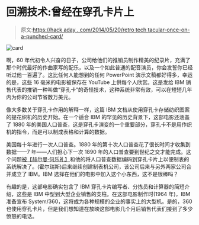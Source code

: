 # 回溯技术:曾经在穿孔卡片上

> 原文:[https://hack aday . com/2014/05/20/retro tech tacular-once-on-a-punched-card/](https://hackaday.com/2014/05/20/retrotechtacular-once-upon-a-punched-card/)

![card](../Images/4c1567ebce0900bc3f6433d76157cba4.png)

啊，60 年代初令人兴奋的日子，公司给他们的推销员制作精美的纪录片，充满了那个时代最好的作曲家写的配乐，以及一个如此普通的配音演员，你会发誓你已经听过他一百遍了。这比任何人能想到的任何 PowerPoint 演示文稿都好得多，幸运的是，这些 16 毫米的电影被保存在 YouTube 上供每个人欣赏。这是发给 IBM 销售代表的推销一种叫做“穿孔卡”的奇怪技术，这种系统非常有效，可以在短短几年内为你的公司节省数万美元。

像大多数关于穿孔卡作用的解释一样，这篇 IBM 文档从使用穿孔卡存储纺织图案的提花织机的历史开始。在一个适合 IBM 的罕见的历史背景下，这部电影还涵盖了 1880 年的美国人口普查，这是穿孔卡演变的一个重要部分，穿孔卡不是用作织机的指令，而是可以制成表格和计算的数据。

美国每十年进行一次人口普查。1880 年的第十次人口普查花了很长时间才收集到数据——7 年——人们担心下一次 1890 年的人口普查要到世纪之交才能完成。这个问题[被【赫尔曼·何乐礼】](http://en.wikipedia.org/wiki/Herman_Hollerith)和他的将人口普查数据编码到穿孔卡片上以便制表的系统解决了。(霍尔瑞斯)后来继续创建制表机公司，该公司后来与另外两家公司合并成立了 IBM。IBM 选择在他们的电影中加入这个小东西，这不是很棒吗？

有趣的是，这部电影确实包含了 IBM 穿孔卡片编写者、分拣员和计算器的简短介绍，这些是 IBM 中型到大型企业销售的支柱。在这部电影制作时(1964 年)，IBM 准备宣布 System/360，这将成为各种规模的企业的事实上的大型机。是的，360 也使用穿孔卡片，但是我们想知道在放映这部电影几个月后销售代表们接到了多少愤怒的电话。